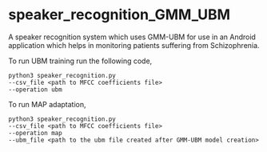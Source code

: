 # speaker_recognition_GMM_UBM
A speaker recognition system which uses GMM-UBM for use in an Android application which helps in monitoring patients suffering from Schizophrenia.

To run UBM training run the following code,
```
python3 speaker_recognition.py 
--csv_file <path to MFCC coefficients file> 
--operation ubm
```

To run MAP adaptation,
```
python3 speaker_recognition.py 
--csv_file <path to MFCC coefficients file> 
--operation map 
--ubm_file <path to the ubm file created after GMM-UBM model creation>
```
